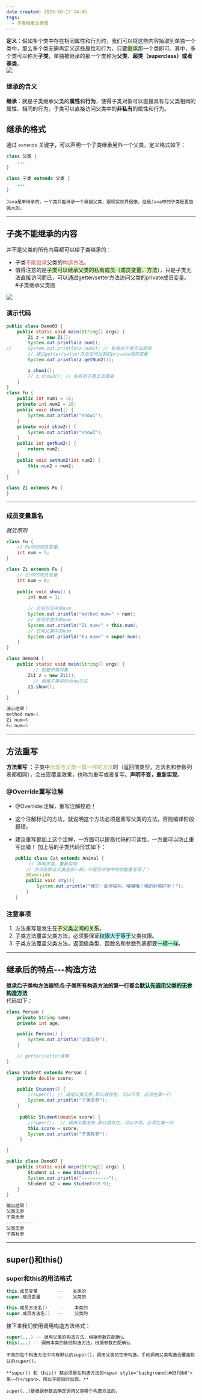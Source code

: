 ```yaml
---
date created: 2023-10-17 14:45
tags:
  - 子类继承父类图
---
```


**定义**：假如多个类中存在相同属性和行为时，我们可以将这些内容抽取到单独一个类中，那么多个类无需再定义这些属性和行为，只要<span style="background:#d3f8b6">继承</span>那一个类即可。其中，多个类可以称为**子类**，单独被继承的那一个类称为**父类**、**超类（superclass）或者基类**。\
![](Pictures/生活中的继承.jpg)

### 继承的含义

**继承**：就是子类继承父类的**属性**和**行为**，使得子类对象可以直接具有与父类相同的属性、相同的行为。子类可以直接访问父类中的**非私有**的属性和行为。

## 继承的格式

通过 `extends` 关键字，可以声明一个子类继承另外一个父类，定义格式如下：

```java
class 父类 {
    ...
}

class 子类 extends 父类 {
    ...
}
```

```ad-note
Java是单继承的，一个类只能继承一个直接父类，跟现实世界很像，但是Java中的子类是更加强大的。
```

----------
## 子类不能继承的内容  

并不是父类的所有内容都可以给子类继承的：  
- 子类<font color="#c0504d">不能继承</font>父类的<font color="#c0504d">构造方法</font>。
- 值得注意的是<span style="background:#d3f8b6">子类可以继承父类的私有成员（成员变量，方法</span>），只是子类无法直接访问而已，可以通过getter/setter方法访问父类的private成员变量。  
#子类继承父类图

![](Pictures/子类继承父类.jpg)  
###  演示代码

```java
public class Demo03 {
    public static void main(String[] args) {
        Zi z = new Zi();
        System.out.println(z.num1);
//		System.out.println(z.num2); // 私有的子类无法使用
        // 通过getter/setter方法访问父类的private成员变量
        System.out.println(z.getNum2());

        z.show1();
        // z.show2(); // 私有的子类无法使用
    }
}
class Fu {
    public int num1 = 10;
    private int num2 = 20;
    public void show1() {
        System.out.println("show1");
    }
    private void show2() {
        System.out.println("show2");
    }
    public int getNum2() {
        return num2;
    }
    public void setNum2(int num2) {
        this.num2 = num2;
    }
}

class Zi extends Fu {
}
```  
----------
### 成员变量重名  
*就近原则*  
```java
class Fu {
    // Fu中的成员变量。
    int num = 5;
}

class Zi extends Fu {
    // Zi中的成员变量
    int num = 6;
  
    public void show() {
        int num = 1;
      
        // 访问方法中的num
        System.out.println("method num=" + num);
        // 访问子类中的num
        System.out.println("Zi num=" + this.num);
        // 访问父类中的num
        System.out.println("Fu num=" + super.num);
    }
}

class Demo04 {
    public static void main(String[] args) {
          // 创建子类对象
        Zi1 z = new Zi1(); 
          // 调用子类中的show方法
        z1.show(); 
    }
}

演示结果：
method num=1
Zi num=6
Fu num=5
```  

------
## 方法重写  
**方法重写** ：子类中<font color="#9bbb59">出现与父类一模一样的方法</font>时（返回值类型，方法名和参数列表都相同），会出现覆盖效果，也称为重写或者复写。**声明不变，重新实现**。  

### @Override重写注解

- @Override:注解，重写注解校验！
- 这个注解标记的方法，就说明这个方法必须是重写父类的方法，否则编译阶段报错。
- 建议重写都加上这个注解，一方面可以提高代码的可读性，一方面可以防止重写出错！
  加上后的子类代码形式如下：
    
    ```java
    public class Cat extends Animal {
         // 声明不变，重新实现
        // 方法名称与父类全部一样，只是方法体中的功能重写写了！
        @Override
        public void cry(){
            System.out.println("我们一起学猫叫，喵喵喵！喵的非常好听！");
        }
    }
    ```
###  注意事项

1. 方法重写是发生在<span style="background:#d3f8b6">子父类之间的关系</span>。
2. 子类方法覆盖父类方法，必须要保证<span style="background:#b1ffff">权限大于等于</span>父类权限。
3. 子类方法覆盖父类方法，返回值类型、函数名和参数列表都要<span style="background:#affad1">一模一样</span>。  
-----------------
## 继承后的特点---构造方法  
**继承后子类构方法器特点:子类所有构造方法的第一行都会<span style="background:#affad1">默认先调用父类的无参构造方法</span>**    
代码如下：

```java
class Person {
    private String name;
    private int age;

    public Person() {
        System.out.println("父类无参");
    }

    // getter/setter省略
}

class Student extends Person {
    private double score;

    public Student() {
        //super(); // 调用父类无参,默认就存在，可以不写，必须在第一行
        System.out.println("子类无参");
    }
    
     public Student(double score) {
        //super();  // 调用父类无参,默认就存在，可以不写，必须在第一行
        this.score = score;    
        System.out.println("子类有参");
     }

}

public class Demo07 {
    public static void main(String[] args) {
        Student s1 = new Student();
        System.out.println("----------");
        Student s2 = new Student(99.9);
    }
}

输出结果：
父类无参
子类无参
----------
父类无参
子类有参
```  
-----------
## super()和this()  
### super和this的用法格式  
```java
this.成员变量    	--    本类的
super.成员变量    	--    父类的

this.成员方法名()  	--    本类的    
super.成员方法名()   --    父类的
```  
接下来我们使用调用构造方法格式：

```java
super(...) -- 调用父类的构造方法，根据参数匹配确认
this(...) -- 调用本类的其他构造方法，根据参数匹配确认
```  

```ad-tip
子类的每个构造方法中均有默认的super()，调用父类的空参构造。手动调用父类构造会覆盖默认的super()。

**super() 和 this() 都必须是在构造方法的<span style="background:#d3f8b6">第一行</span>，所以不能同时出现。**

super(..)是根据参数去确定调用父类哪个构造方法的。
```  

